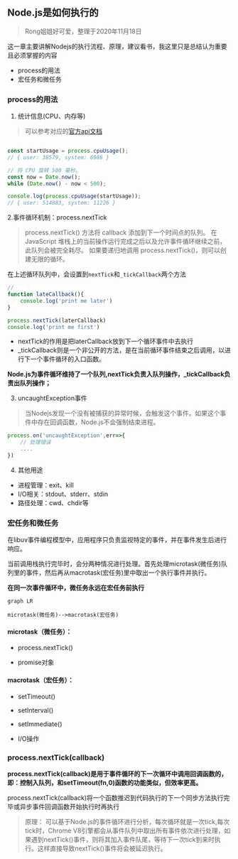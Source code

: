 ## Node.js是如何执行的

> Rong姐姐好可爱，整理于2020年11月18日

这一章主要讲解Nodejs的执行流程、原理，建议看书，我这里只是总结认为重要且必须掌握的内容

- process的用法
- 宏任务和微任务


### process的用法


1. 统计信息(CPU、内存等)

> 可以参考对应的[官方api文档](http://nodejs.cn/api/process.html#process_process_cpuusage_previousvalue)

```javascript

const startUsage = process.cpuUsage();
// { user: 38579, system: 6986 }

// 将 CPU 旋转 500 毫秒。
const now = Date.now();
while (Date.now() - now < 500);

console.log(process.cpuUsage(startUsage));
// { user: 514883, system: 11226 }

```

2.事件循环机制：process.nextTick

> process.nextTick() 方法将 callback 添加到下一个时间点的队列。 在 JavaScript 堆栈上的当前操作运行完成之后以及允许事件循环继续之前，此队列会被完全耗尽。 如果要递归地调用 process.nextTick()，则可以创建无限的循环。 

在上述循环队列中，会设置到`nextTick`和`_tickCallback`两个方法

```javascript
// 
function lateCallback(){
    console.log('print me later')
}

process.nextTick(laterCallback)
console.log('print me first')

```
- nextTick的作用是把laterCallback放到下一个循环事件中去执行
- _tickCallback则是一个非公开的方法，是在当前循环事件结束之后调用，以进行下一个事件循环的入口函数。


**Node.js为事件循环维持了一个队列,nextTick负责入队列操作，_tickCallback负责出队列操作；**


3. uncaughtException事件

> 当Nodejs发现一个没有被捕获的异常时候，会触发这个事件。如果这个事件中存在回调函数，Node.js不会强制结束进程。

```javascript
process.on('uncaughtException',err=>{
    // 处理错误
    ....
})
```

4. 其他用途

-  进程管理：exit、kill
-  I/O相关：stdout、stderr、stdin
-  路径处理：cwd、chdir等


### 宏任务和微任务

在libuv事件编程模型中，应用程序只负责监视特定的事件，并在事件发生后进行响应。


当前调用栈执行完毕时，会分两种情况进行处理。首先处理microtask(微任务)队列里的事件，然后再从macrotask(宏任务)里中取出一个执行事件并执行。

**在同一次事件循环中，微任务永远在宏任务前执行**


```
graph LR

microtask(微任务)-->macrotask(宏任务)

```

#### microtask（微任务）：

- process.nextTick()

- promise对象

#### macrotask（宏任务）：

- setTimeout()

- setInterval()

- setImmediate()

- I/O操作


### process.nextTick(callback)

**process.nextTick(callback)是用于事件循环的下一次循环中调用回调函数的，即：控制入队列，和setTimeout(fn,0)函数的功能类似，但效率更高。**

process.nextTick(callback)将一个函数推迟到代码执行的下一个同步方法执行完毕或异步事件回调函数开始执行时再执行


> 原理： 可以基于Node.js的事件循环进行分析，每次循环就是一次tick,每次tick时，Chrome V8引擎都会从事件队列中取出所有事件依次进行处理，如果遇到nextTick()事件，则将其加入事件队尾，等待下一次tick到来时执行。这样直接导致nextTick()事件将会被延迟执行。



